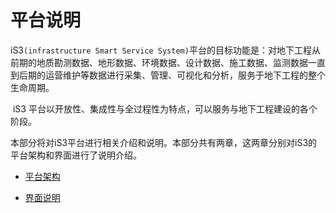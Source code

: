 # 平台说明



​	iS3`(infrastructure Smart Service System)`平台的目标功能是：对地下工程从前期的地质勘测数据、地形数据、环境数据、设计数据、施工数据、监测数据一直到后期的运营维护等数据进行采集、管理、可视化和分析，服务于地下工程的整个生命周期。 

​	iS3 平台以开放性、集成性与全过程性为特点，可以服务与地下工程建设的各个阶段。

​	本部分将对iS3平台进行相关介绍和说明。本部分共有两章，这两章分别对iS3的平台架构和界面进行了说明介绍。 



   * [平台架构](./chapter1/section1.md)

   * [界面说明](./chapter1/section2.md)

